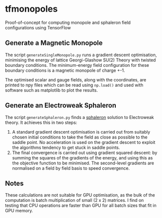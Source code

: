 # tfmonopoles
Proof-of-concept for computing monopole and sphaleron field configurations using TensorFlow

## Generate a Magnetic Monopole
The script ```generateSingleMonopole.py``` runs a gradient descent optimisation, minimising the energy of lattice Georgi-Glashow SU(2) Theory with twisted boundary conditions. The minimum-energy field configuration for these boundary conditions is a magnetic monopole of charge +-1.

The optimised scalar and gauge fields, along with the coordinates, are printed to npy files which can be read using ```np.load()``` and used with software such as matplotlib to plot the results.

## Generate an Electroweak Sphaleron
The script ```generateSphaleron.py``` finds a [sphaleron](https://en.wikipedia.org/wiki/Sphaleron) solution to Electroweak theory. It achieves this in two steps:

1. A standard gradient descent optimisation is carried out from suitably chosen initial conditions to take the field as close as possible to the saddle point. No acceleration is used on the gradient descent to exploit the algorithms tendency to get stuck in saddle points.
2. The final convergence is carried out using gradient squared descent: by summing the squares of the gradients of the energy, and using this as the objective function to be minimised. The second-level gradients are normalised on a field by field basis to speed convergence.

## Notes
These calculations are not suitable for GPU optimisation, as the bulk of the computation is batch multiplication of small (2 x 2) matrices. I find on testing that CPU operations are faster than GPU for all batch sizes that fit in GPU memory.
